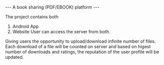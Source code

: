 --- A book sharing (PDF/EBOOK) platform ---

The project contains both
  1. Android App
  2. Website
User can access the server from both.

Giving users the opportunity to upload/download infinite number of files. Each download of a file will be counted on server and based on higest number of downloads and ratings, the reputation of the user profile will be updated.
